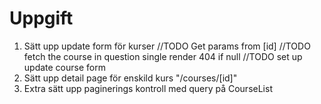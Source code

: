 # Uppgift

1. Sätt upp update form för kurser
//TODO Get params from [id]
//TODO fetch the course in question single render 404 if null
//TODO set up update course form
2. Sätt upp detail page för enskild kurs "/courses/[id]"
3. Extra sätt upp paginerings kontroll med query på CourseList